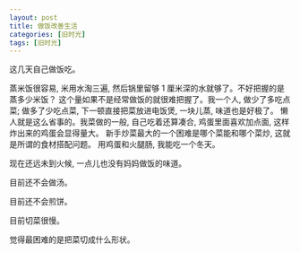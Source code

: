```yaml
---
layout: post
title: 做饭改善生活
categories: [旧时光]
tags: [旧时光]
---
```


这几天自己做饭吃。

蒸米饭很容易, 米用水淘三遍, 然后锅里留够 1 厘米深的水就够了。不好把握的是蒸多少米饭？ 这个量如果不是经常做饭的就很难把握了。我一个人, 做少了多吃点菜; 做多了少吃点菜, 下一顿直接把菜放进电饭煲, 一块儿蒸, 味道也是好极了。 懒人就是这么省事的。我菜做的一般, 自己吃着还算凑合, 鸡蛋里面喜欢加点面, 这样炸出来的鸡蛋会显得量大。 新手炒菜最大的一个困难是哪个菜能和哪个菜炒, 这就是所谓的食材搭配问题。 用鸡蛋和火腿肠, 我能吃一个冬天。

现在还远未到火候, 一点儿也没有妈妈做饭的味道。

目前还不会做汤。

目前还不会煎饼。

目前切菜很慢。

觉得最困难的是把菜切成什么形状。

